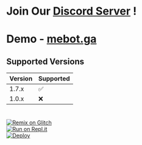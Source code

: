 # Join Our <a href="https://mebot.ga/dc">Discord Server</a> !
# Demo - <a href="https://mebot.ga">mebot.ga</a>
## Supported Versions

| Version | Supported          |
| ------- | ------------------ |
| 1.7.x   | :white_check_mark: |
| 1.0.x   | :x:                |
#
[![Remix on Glitch](https://cdn.glitch.com/2703baf2-b643-4da7-ab91-7ee2a2d00b5b%2Fremix-button.svg)](https://glitch.com/edit/#!/import/github/mebotga/mebot)<br>
[![Run on Repl.it](https://repl.it/badge/github/mebotga/mebot)](https://repl.it/github/mebotga/mebot)<br>
[![Deploy](https://www.herokucdn.com/deploy/button.svg)](https://heroku.com/deploy?template=https://github.com/mebotga/mebot)
